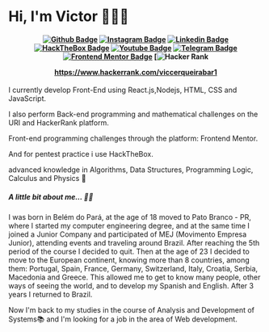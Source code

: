 <!--
**ceerqueira/ceerqueira** is a ✨ _special_ ✨ repository because its `README.md` (this file) appears on your GitHub profile.

Here are some ideas to get you started:

- 🔭 I’m currently working on ...
- 🌱 I’m currently learning ...
- 👯 I’m looking to collaborate on ...
- 🤔 I’m looking for help with ...
- 💬 Ask me about ...
- 📫 How to reach me: ...
- 😄 Pronouns: ...
- ⚡ Fun fact: ...
-->

# Hi, I'm Victor 👨🏻‍💻 

<h4 align="center">

[![Github Badge](https://img.shields.io/badge/-Facebook-blue?style=for-the-badge&logo=Facebook&logoColor=white&link=https://github.com/arthurspk)](https://www.facebook.com/victor.barros.9828456/)
[![Instagram Badge](https://img.shields.io/badge/Instagram-E4405F?style=for-the-badge&logo=instagram&logoColor=white)](https://www.instagram.com/victorcerqueirabarros/)
[![Linkedin Badge](https://img.shields.io/badge/-Linkedin-blue?style=for-the-badge&logo=Linkedin&logoColor=white&link=https://github.com/arthurspk)](https://www.linkedin.com/in/victor-cerqueira-barros/)
[![HackTheBox Badge](https://img.shields.io/badge/HackTheBox-111927?style=for-the-badge&logo=Hack%20The%20Box&logoColor=9FEF00)](https://app.hackthebox.com/profile/1335996)
[![Youtube Badge](https://img.shields.io/badge/YouTube-FF0000?style=for-the-badge&logo=youtube&logoColor=white)](https://www.youtube.com/channel/UCAFa6KpXGiMoCWy3iQbRDvA)
[![Telegram Badge](https://img.shields.io/badge/Telegram-2CA5E0?style=for-the-badge&logo=telegram&logoColor=white)](https://t.me/ceerqueira)
[![Frontend Mentor Badge](https://img.shields.io/badge/-Frontend%20Mentor-eafafa?style=for-the-badge&logo=frontendmentor&logoColor=3F54A3)](https://www.frontendmentor.io/profile/ceerqueira)
[![Hacker Rank](https://img.shields.io/badge/-Hacker%20Rank-black?style=for-the-badge&logo=hackerrank&logoColor=00EA64)


  
https://www.hackerrank.com/viccerqueirabar1
</h4>


I currently develop Front-End using React.js,Nodejs, HTML, CSS and JavaScript.

I also perform Back-end programming and mathematical challenges on the URI and HackerRank platform.

Front-end programming challenges through the platform: Frontend Mentor. 

And for pentest practice i use HackTheBox.

advanced knowledge in Algorithms, Data Structures, Programming Logic, Calculus and Physics 📖

<h5>A little bit about me... 🙍🏻 </h5>

I was born in Belém do Pará, at the age of 18 moved to Pato Branco - PR, where I started my computer engineering degree, and at the same time I joined a Junior Company and participated of MEJ (Movimento Empresa Junior), attending events and traveling around Brazil.
After reaching the 5th period of the course I decided to quit.
Then at the age of 23 I decided to move to the European continent, knowing more than 8 countries, among them: Portugal, Spain, France, Germany, Switzerland, Italy, Croatia, Serbia, Macedonia and Greece. This allowed me to get to know many people, other ways of seeing the world, and to develop my Spanish and English.
After 3 years I returned to Brazil.

Now I'm back to my studies in the course of Analysis and Development of Systems📚 and I'm looking for a job in the area of Web development. 
